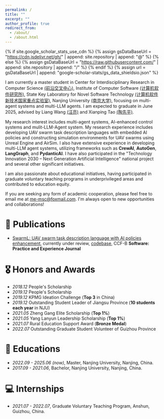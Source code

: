 ```yaml
---
permalink: /
title: ""
excerpt: ""
author_profile: true
redirect_from: 
  - /about/
  - /about.html
---
```


{% if site.google_scholar_stats_use_cdn %}
{% assign gsDataBaseUrl = "https://cdn.jsdelivr.net/gh/" | append: site.repository | append: "@" %}
{% else %}
{% assign gsDataBaseUrl = "https://raw.githubusercontent.com/" | append: site.repository | append: "/" %}
{% endif %}
{% assign url = gsDataBaseUrl | append: "google-scholar-stats/gs_data_shieldsio.json" %}

<span class='anchor' id='about-me'></span>
I am currently a master student in Center for Interdisciplinary Research in Computer Science [(前沿交叉中心)](https://ics.nju.edu.cn/centers/leading-edge-center/index.html), Institute of Computer Software [(计算机软件研究所)](https://ics.nju.edu.cn/), State Key Laboratory for Novel Software Technology [(计算机软件新技术国家重点实验室)](https://keysoftlab.nju.edu.cn/main.htm), Nanjing University [(南京大学)](https://www.nju.edu.cn/), focusing on multi-agent systems and multi-LLM agents. I am expected to graduate in June 2025, advised by Liang Wang [(汪亮)](https://cs.nju.edu.cn/wangliang/) and Xianping Tao [(陶先平)](https://ics.nju.edu.cn/people/xianpingtao/index.html).

My research interest includes multi-agent systems, AI-enhanced control systems and mulit-LLM-Agent system. My research experience includes developing UAV swarm task description languages with embedded AI policies and constructing simulation environments for UAV swarms using Unreal Engine and AirSim. I also have extensive experience in developing multi-LLM agent systems, utilizing frameworks such as **CrewAI**, **AutoGen**, **LangGraph**, and **PydanticAI**. I have also participated in the "Technology Innovation 2030 – Next Generation Artificial Intelligence" national project and several other significant initiatives. 

I am also passionate about educational initiatives, having participated in graduate voluntary teaching programs in underprivileged areas and contributed to education equity. 

If you are seeking any form of academic cooperation, please feel free to email me at [me-msc@foxmail.com](me-msc@foxmail.com). I'm always open to new opportunities and collaborations!

<!--
My research interest includes neural machine translation and computer vision. I have published more than 100 papers at the top international AI conferences with total <a href='https://scholar.google.com/citations?user=DhtAFkwAAAAJ'>google scholar citations <strong><span id='total_cit'>260000+</span></strong></a> (You can also use google scholar badge <a href='https://scholar.google.com/citations?user=DhtAFkwAAAAJ'><img src="https://img.shields.io/endpoint?url={{ url | url_encode }}&logo=Google%20Scholar&labelColor=f6f6f6&color=9cf&style=flat&label=citations"></a>).
-->

<!--
# 🔥 News
- *2022.02*: &nbsp;🎉🎉 Lorem ipsum dolor sit amet, consectetur adipiscing elit. Vivamus ornare aliquet ipsum, ac tempus justo dapibus sit amet. 
- *2022.02*: &nbsp;🎉🎉 Lorem ipsum dolor sit amet, consectetur adipiscing elit. Vivamus ornare aliquet ipsum, ac tempus justo dapibus sit amet. 
-->

# 📝 Publications 

<!--
<div class='paper-box'><div class='paper-box-image'><div><div class="badge">CVPR 2016</div><img src='images/500x300.png' alt="sym" width="100%"></div></div>
<div class='paper-box-text' markdown="1">

[Deep Residual Learning for Image Recognition](https://openaccess.thecvf.com/content_cvpr_2016/papers/He_Deep_Residual_Learning_CVPR_2016_paper.pdf)

**Kaiming He**, Xiangyu Zhang, Shaoqing Ren, Jian Sun

[**Project**](https://scholar.google.com/citations?view_op=view_citation&hl=zh-CN&user=DhtAFkwAAAAJ&citation_for_view=DhtAFkwAAAAJ:ALROH1vI_8AC) <strong><span class='show_paper_citations' data='DhtAFkwAAAAJ:ALROH1vI_8AC'></span></strong>
- Lorem ipsum dolor sit amet, consectetur adipiscing elit. Vivamus ornare aliquet ipsum, ac tempus justo dapibus sit amet. 
</div>
</div>
-->

<!--
- [Lorem ipsum dolor sit amet, consectetur adipiscing elit. Vivamus ornare aliquet ipsum, ac tempus justo dapibus sit amet](https://github.com), A, B, C, **CVPR 2020**
-->
- [SwarmL: UAV swarm task description language with AI policies enhancement](https://www.authorea.com/users/858175/articles/1241833-swarml-uav-swarm-task-description-language-with-ai-policies-enhancement), currently under review, [codebase](https://github.com/ME-Msc/SwarmL-Interpreter), CCF-B **Software: Practice and Experience Journal**

# 🎖 Honors and Awards
- *2018.12* People's Scholarship
- *2019.12* People's Scholarship
- *2019.12* KPMG Ideation Challenge (**Top 3** in China)
- *2019.12* Outstanding Student Leader of Jiangsu Province (**10 students each year** in NJU)
- *2021.05* Zheng Gang Elite Scholarship (**Top 1%**)
- *2021.05* Yang Lanyun Leadership Scholarship (**Top 1%**)
- *2021.07* Rural Education Support Award (**Bronze Medal**)
- *2022.07* Outstanding Graduate Student Volunteer of Guizhou Province

# 📖 Educations
- *2022.09 - 2025.06 (now)*, Master, Nanjing University, Nanjing, China. 
- *2017.09 - 2021.06*, Bachelor, Nanjing University, Nanjing, China. 

<!--
# 💬 Invited Talks
- *2021.06*, Lorem ipsum dolor sit amet, consectetur adipiscing elit. Vivamus ornare aliquet ipsum, ac tempus justo dapibus sit amet. 
- *2021.03*, Lorem ipsum dolor sit amet, consectetur adipiscing elit. Vivamus ornare aliquet ipsum, ac tempus justo dapibus sit amet.  \| [\[video\]](https://github.com/)
-->

# 💻 Internships
- *2021.07 - 2022.07*, Graduate Voluntary Teaching Program, Anshun, Guizhou, China.